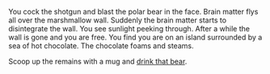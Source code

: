 You cock the shotgun and blast the polar bear in the face. Brain matter flys all
over the marshmallow wall.
Suddenly the brain matter starts to disintegrate the wall.
You see sunlight peeking through.
After a while the wall is gone and you are free. 
You find you are on an island surrounded by a sea of hot chocolate.
The chocolate foams and steams.

Scoop up the remains with a mug and [drink that bear](../bear/bear.md).

